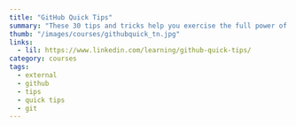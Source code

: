 ```yaml
---
title: "GitHub Quick Tips"
summary: "These 30 tips and tricks help you exercise the full power of this versatile software development platform. Customize GitHub by building out your project homepages, turning repositories into reusable templates, adding collaborators and more."
thumb: "/images/courses/githubquick_tn.jpg"
links:
  - lil: https://www.linkedin.com/learning/github-quick-tips/
category: courses
tags:
  - external
  - github
  - tips
  - quick tips
  - git
---
```

